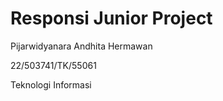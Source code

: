 # Responsi Junior Project 
Pijarwidyanara Andhita Hermawan

22/503741/TK/55061

Teknologi Informasi
